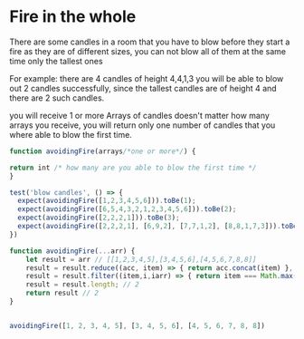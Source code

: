 # Fire in the whole

There are some candles in a room that you have to blow before they start a fire
as they are of different sizes, you can not blow all of them at the same time only the tallest ones

For example: there are 4 candles of height 4,4,1,3 you will be able to blow out 2 candles successfully, since the tallest candles are of height 4 and there are 2 such candles.

you will receive 1 or more Arrays of candles
doesn't matter how many arrays you receive, you will return only one number of candles that you where able to blow the first time.

```js
function avoidingFire(arrays/*one or more*/) {

return int /* how many are you able to blow the first time */
}

test('blow candles', () => {
  expect(avoidingFire([1,2,3,4,5,6])).toBe(1);
  expect(avoidingFire([6,5,4,3,2,1,2,3,4,5,6])).toBe(2);
  expect(avoidingFire([2,2,2,1])).toBe(3);
  expect(avoidingFire([2,2,2,1], [6,9,2], [7,7,1,2], [8,8,1,7,3])).toBe(1);
})

```

```js
function avoidingFire(...arr) {
    let result = arr // [[1,2,3,4,5],[3,4,5,6],[4,5,6,7,8,8]]
    result = result.reduce((acc, item) => { return acc.concat(item) }, []) // [1,2,3,4,5,3,4,5,6,4,5,6,7,8,8]
    result = result.filter((item,i,iarr) => { return item === Math.max(...iarr)}) // [8,8]
    result = result.length; // 2
	return result // 2
}


avoidingFire([1, 2, 3, 4, 5], [3, 4, 5, 6], [4, 5, 6, 7, 8, 8])
```
